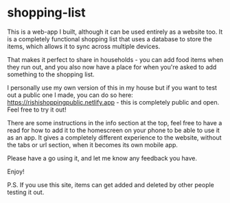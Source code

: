# shopping-list

This is a web-app I built, although it can be used entirely as a website too. It is a completely functional shopping list that uses a database to store the items, which allows it to sync across multiple devices. 

That makes it perfect to share in households - you can add food items when they run out, and you also now have a place for when you're asked to add something to the shopping list. 

I personally use my own version of this in my house but if you want to test out a public one I made, you can do so here: https://rishishoppingpublic.netlify.app - this is completely public and open. Feel free to try it out!

There are some instructions in the info section at the top, feel free to have a read for how to add it to the homescreen on your phone to be able to use it as an app. It gives a completely different experience to the website, without the tabs or url section, when it becomes its own mobile app. 

Please have a go using it, and let me know any feedback you have. 

Enjoy!

P.S. If you use this site, items can get added and deleted by other people testing it out.
